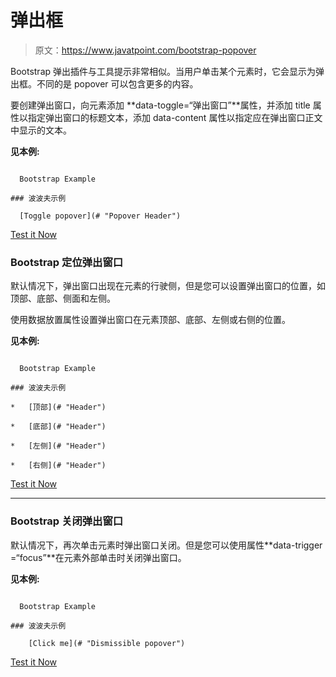 # 弹出框

> 原文：<https://www.javatpoint.com/bootstrap-popover>

Bootstrap 弹出插件与工具提示非常相似。当用户单击某个元素时，它会显示为弹出框。不同的是 popover 可以包含更多的内容。

要创建弹出窗口，向元素添加 **data-toggle=“弹出窗口”**属性，并添加 title 属性以指定弹出窗口的标题文本，添加 data-content 属性以指定应在弹出窗口正文中显示的文本。

**见本例:**

```

  Bootstrap Example

### 波波夫示例

  [Toggle popover](# "Popover Header")

```

[Test it Now](https://www.javatpoint.com/oprweb/test.jsp?filename=bootstrappopover1)

### Bootstrap 定位弹出窗口

默认情况下，弹出窗口出现在元素的行驶侧，但是您可以设置弹出窗口的位置，如顶部、底部、侧面和左侧。

使用数据放置属性设置弹出窗口在元素顶部、底部、左侧或右侧的位置。

**见本例:**

```

  Bootstrap Example

### 波波夫示例

*   [顶部](# "Header")

*   [底部](# "Header")

*   [左侧](# "Header")

*   [右侧](# "Header")

```

[Test it Now](https://www.javatpoint.com/oprweb/test.jsp?filename=bootstrappopover2)

* * *

### Bootstrap 关闭弹出窗口

默认情况下，再次单击元素时弹出窗口关闭。但是您可以使用属性**data-trigger =“focus”**在元素外部单击时关闭弹出窗口。

**见本例:**

```

  Bootstrap Example

### 波波夫示例

    [Click me](# "Dismissible popover")

```

[Test it Now](https://www.javatpoint.com/oprweb/test.jsp?filename=bootstrappopover3)